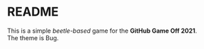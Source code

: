 # README
This is a simple *beetle-based* game for the **GitHub Game Off 2021**.  
The theme is Bug.
